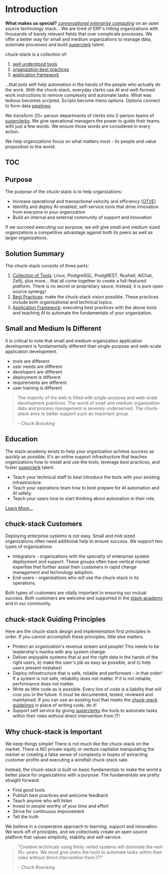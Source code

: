 # Introduction

<!-- copied_from_home_page -->
**What makes us special?** <u><i>conversational enterprise computing</i></u> on an open source technology stack... We are tired of ERP's hitting organizations with thousands of barely relevant fields that over complicate processes. We offer a better way for small and medium organizations to manage data, automate processes and build [superclerk](./terminology.html#superclerk) talent.
<!-- /copied_from_home_page -->

chuck-stack is a collection of: 

1. [well understood tools](./stack-tools.md)
1. [organization best practices](./best-practices.md)
1. [application framework](./stack-application.md)

...that puts self-help automation in the hands of the people who actually do the work. With the chuck-stack, everyday clerks use AI and well-formed work instructions to remove complexity and automate tasks. What was tedious becomes scripted. Scripts become menu options. Options connect to form data [pipelines](./terminology.md#data-pipeline).

We transform 20+ person departments of clerks into 2-person teams of [superclerks](./terminology.html#superclerk). We give operational managers the power to guide their teams with just a few words. We ensure those words are considered in every action.

We help organizations focus on what matters most - its people and value proposition to the world.

<!-- keep just in case useful later
**chuck-stack exists to solve a problem:** many (if not most) small to medium organizations do not have the knowledge and resources to automate their processes. This is largely because ERP and most development frameworks are too big, slow, expensive and complicated from almost every perspective (learn, configure, develop, audit, deploy, train, service, scale, enhance, etc...).
-->

## TOC

<!-- toc -->

## Purpose

The purpose of the chuck-stack is to help organizations:

- Increase operational and transactional velocity and efficiency ([OTVE](./terminology.md#otve))
- Identify and deploy AI-enabled, self-service tools that drive innovation from everyone in your organization
- Build an internal and external community of support and innovation

If we succeed executing our purpose, we will give small and medium sized organizations a competitive advantage against both its peers as well as larger organizations.

## Solution Summary

The chuck-stack consists of three parts:

1. [Collection of Tools](./stack-tools.md): Linux, PostgreSQL, PostgREST, Nushell, AIChat, Zellij, plus more... that all come together to create a full-featured platform. There is no secret or proprietary sauce. Instead, it is pure open source synergy!
1. [Best Practices](./best-practices.md): make the chuck-stack vision possible. These practices include both organizational and technical topics.
1. [Application Framework](./stack-application.md): executing best practices with the above tools and teaching AI to automate the fundamentals of your organization.

## Small and Medium Is Different

It is critical to note that small and medium organization application development is fundamentally different than single-purpose and web-scale application development.

- tools are different
- user needs are different
- developers are different
- deployment is different
- requirements are different
- user training is different

> The majority of the web is filled with single-purpose and web-scale development practices. The world of small and medium organization data and process management is severely underserved. The chuck-stack aims to better support such an important group.
>
> \- *Chuck Boecking*

## Education

The stack-academy exists to help your organization achieve success as quickly as possible. It's an online support infrastructure that teaches organizations how to install and use the tools, leverage best practices, and foster [superclerk](./terminology.md#superclerk) talent.

- Teach your technical staff to best introduce the tools with your existing infrastructure.
- Teach your operations team how to best prepare for AI automation and AI safety.
- Teach your users how to start thinking about automation in their role.

[Learn More...](./stack-academy.md) 

## chuck-stack Customers

Deploying enterprise systems is not easy. Small and mid-sized organizations often need additional help to ensure success. We support two types of organizations:

- Integrators - organizations with the specialty of enterprise system deployment and support. These groups often have vertical market expertise that further assist their customers in rapid change management and technology adoption.
- End-users - organizations who will use the chuck-stack in its operations.

Both types of customers are vitally important to ensuring our mutual success. Both customers are welcome and supported in the [stack-academy](./stack-academy.md) and in our community.

## chuck-stack Guiding Principles

Here are the chuck-stack design and implementation first principles in order. If you cannot accomplish these principles, little else matters.

- Protect an organization's revenue stream and people! This needs to be leadership's mantra with any system change.
- Deliver enjoyable systems that a) put the right data in the hands of the right users, b) make the user's job as easy as possible, and c) help users prevent mistakes!
- Deploy infrastructure that is safe, reliable and performant - in that order! If a system is not safe, reliability does not matter. If it is not reliable, performance does not matter.
- Write as little code as is possible. Every line of code is a liability that will cost you in the future. It must be documented, tested, reviewed and maintained. If you can use an existing tool that meets the [chuck-stack guidelines](./stack-tools.md#selection-criteria-summary) in place of writing code, do it!
- Support self service by giving [superclerks](./terminology.md#superclerk) the tools to automate tasks within their roles without direct intervention from IT!

## Why chuck-stack is Important

We keep things simple! There is not much like the chuck-stack on the market. There is NO private equity or venture capitalist manipulating the market or creating a false sense of complexity in hopes of extracting customer profits and executing a windfall chuck-stack sale. 

Instead, the chuck-stack is built on basic fundamentals to make the world a better place for organizations with a purpose. The fundamentals are pretty straight forward:

- Find good tools
- Publish best practices and welcome feedback
- Teach anyone who will listen
- Invest in people worthy of your time and effort
- Strive for continuous improvement
- Tell the truth

We believe in a cooperative approach to learning, support and innovation. We work off of principles, and we collectively create an open source platform that values simplicity, stability and self-service.

> "Creative technicals using thinly veiled systems will dominate the next 10+ years. We must give users the tools to automate tasks within their roles without direct intervention from IT!"
>
> \- *Chuck Boecking*
